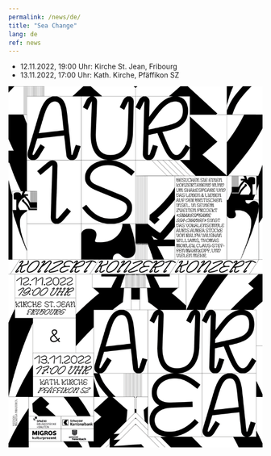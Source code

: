 ```yaml
---
permalink: /news/de/
title: "Sea Change"
lang: de
ref: news
---
```


- 12.11.2022, 19:00 Uhr: Kirche St. Jean, Fribourg
- 13.11.2022, 17:00 Uhr: Kath. Kirche, Pfäffikon SZ
 
![Sea Change](/assets/seachange_de.png)
